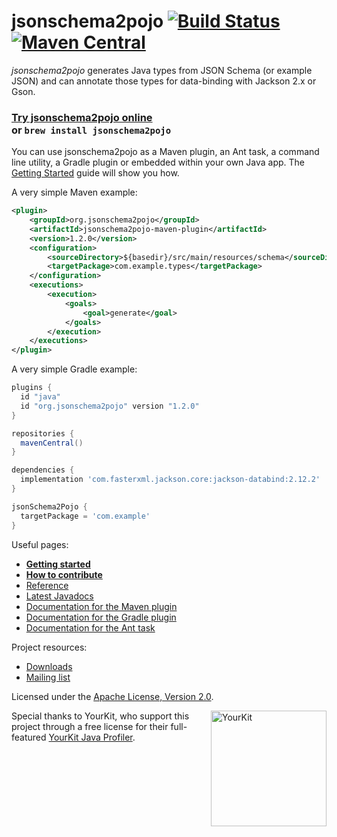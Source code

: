 # jsonschema2pojo [![Build Status](https://github.com/joelittlejohn/jsonschema2pojo/actions/workflows/ci.yml/badge.svg?query=branch%3Amaster)](https://github.com/joelittlejohn/jsonschema2pojo/actions/workflows/ci.yml?query=branch%3Amaster) [![Maven Central](https://maven-badges.herokuapp.com/maven-central/org.jsonschema2pojo/jsonschema2pojo/badge.svg)](http://search.maven.org/#search%7Cga%7C1%7Cg%3A%22org.jsonschema2pojo%22)

_jsonschema2pojo_ generates Java types from JSON Schema (or example JSON) and can annotate those types for data-binding with Jackson 2.x or Gson.

### [Try jsonschema2pojo online](http://jsonschema2pojo.org/)<br>or `brew install jsonschema2pojo`

You can use jsonschema2pojo as a Maven plugin, an Ant task, a command line utility, a Gradle plugin or embedded within your own Java app. The [Getting Started](https://github.com/joelittlejohn/jsonschema2pojo/wiki/Getting-Started) guide will show you how.

A very simple Maven example:
```xml
<plugin>
    <groupId>org.jsonschema2pojo</groupId>
    <artifactId>jsonschema2pojo-maven-plugin</artifactId>
    <version>1.2.0</version>
    <configuration>
        <sourceDirectory>${basedir}/src/main/resources/schema</sourceDirectory>
        <targetPackage>com.example.types</targetPackage>
    </configuration>
    <executions>
        <execution>
            <goals>
                <goal>generate</goal>
            </goals>
        </execution>
    </executions>
</plugin>
```

A very simple Gradle example:

```groovy
plugins {
  id "java"
  id "org.jsonschema2pojo" version "1.2.0"
}

repositories {
  mavenCentral()
}

dependencies {
  implementation 'com.fasterxml.jackson.core:jackson-databind:2.12.2'
}

jsonSchema2Pojo {
  targetPackage = 'com.example'
}
```

Useful pages:
  * **[Getting started](https://github.com/joelittlejohn/jsonschema2pojo/wiki/Getting-Started)**
  * **[How to contribute](https://github.com/joelittlejohn/jsonschema2pojo/blob/master/CONTRIBUTING.md)**
  * [Reference](https://github.com/joelittlejohn/jsonschema2pojo/wiki/Reference)
  * [Latest Javadocs](https://joelittlejohn.github.io/jsonschema2pojo/javadocs/1.2.0/)
  * [Documentation for the Maven plugin](https://joelittlejohn.github.io/jsonschema2pojo/site/1.2.0/generate-mojo.html)
  * [Documentation for the Gradle plugin](https://github.com/joelittlejohn/jsonschema2pojo/tree/master/jsonschema2pojo-gradle-plugin#usage)
  * [Documentation for the Ant task](https://joelittlejohn.github.io/jsonschema2pojo/site/1.2.0/Jsonschema2PojoTask.html)

Project resources:
  * [Downloads](https://github.com/joelittlejohn/jsonschema2pojo/releases)
  * [Mailing list](https://groups.google.com/forum/#!forum/jsonschema2pojo-users)

Licensed under the [Apache License, Version 2.0](http://www.apache.org/licenses/LICENSE-2.0).

<a href="https://www.yourkit.com"><img src="https://www.yourkit.com/images/yklogo.png" alt="YourKit" title="YourKit" align="right" width="185"/></a>

Special thanks to YourKit, who support this project through a free license for their full-featured [YourKit Java Profiler](https://www.yourkit.com/java/profiler).
